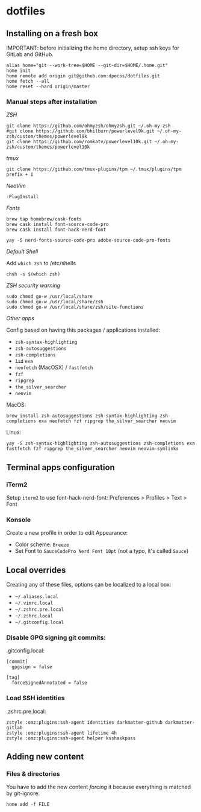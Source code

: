 # dotfiles

## Installing on a fresh box

IMPORTANT: before initializing the home directory, setup ssh keys for GitLab and GitHub.

    alias home="git --work-tree=$HOME --git-dir=$HOME/.home.git"
    home init
    home remote add origin git@github.com:dpecos/dotfiles.git
    home fetch --all
    home reset --hard origin/master

### Manual steps after installation

*ZSH*

    git clone https://github.com/ohmyzsh/ohmyzsh.git ~/.oh-my-zsh
    #git clone https://github.com/bhilburn/powerlevel9k.git ~/.oh-my-zsh/custom/themes/powerlevel9k
    git clone https://github.com/romkatv/powerlevel10k.git ~/.oh-my-zsh/custom/themes/powerlevel10k

*tmux*

    git clone https://github.com/tmux-plugins/tpm ~/.tmux/plugins/tpm
    prefix + I

*NeoVim*

    :PlugInstall

*Fonts*

    brew tap homebrew/cask-fonts
    brew cask install font-source-code-pro
    brew cask install font-hack-nerd-font

    yay -S nerd-fonts-source-code-pro adobe-source-code-pro-fonts

*Default Shell*

Add `which zsh` to /etc/shells

    chsh -s $(which zsh)

*ZSH security warning*

    sudo chmod go-w /usr/local/share
    sudo chmod go-w /usr/local/share/zsh
    sudo chmod go-w /usr/local/share/zsh/site-functions

*Other apps*

Config based on having this packages / applications installed:

- `zsh-syntax-highlighting`
- `zsh-autosuggestions`
- `zsh-completions`
- ~~`lsd`~~ `exa`
- `neofetch` (MacOSX) / `fastfetch`
- `fzf`
- `ripgrep`
- `the_silver_searcher`
- `neovim`


MacOS:

```
brew install zsh-autosuggestions zsh-syntax-highlighting zsh-completions exa neofetch fzf ripgrep the_silver_searcher neovim
```

Linux:

```
yay -S zsh-syntax-highlighting zsh-autosuggestions zsh-completions exa fastfetch fzf ripgrep the_silver_searcher neovim neovim-symlinks
```

## Terminal apps configuration

### iTerm2

Setup `iterm2` to use font-hack-nerd-font: Preferences > Profiles > Text > Font

### Konsole

Create a new profile in order to edit Appearance:

- Color scheme: `Breeze`
- Set Font to `SauceCodePro Nerd Font 10pt` (not a typo, it's called `Sauce`)

## Local overrides

Creating any of these files, options can be localized to a local box:

- `~/.aliases.local`
- `~/.vimrc.local`
- `~/.zshrc.pre.local`
- `~/.zshrc.local`
- `~/.gitconfig.local`

### Disable GPG signing git commits:

.gitconfig.local:

```
[commit]
  gpgsign = false

[tag]
  forceSignedAnnotated = false
```

### Load SSH identities

.zshrc.pre.local:

```
zstyle :omz:plugins:ssh-agent identities darkmatter-github darkmatter-gitlab
zstyle :omz:plugins:ssh-agent lifetime 4h
zstyle :omz:plugins:ssh-agent helper ksshaskpass
```

## Adding new content

### Files & directories

You have to add the new content *forcing* it because everything is matched by git-ignore:

```
home add -f FILE
```

